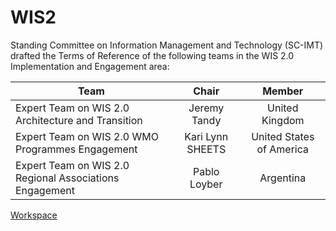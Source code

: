 # WIS2
Standing Committee on Information Management and Technology (SC-IMT) drafted the Terms of Reference of the following teams in the WIS 2.0 Implementation and Engagement area:

| Team        | Chair           | Member |
| ------------- |:-------------:|:-----:|
| Expert Team on WIS 2.0 Architecture and Transition     | Jeremy Tandy | United Kingdom |
| Expert Team on WIS 2.0 WMO Programmes Engagement    | Kari Lynn SHEETS    |  United States of America |
| Expert Team on WIS 2.0 Regional Associations Engagement | Pablo Loyber     |   Argentina |

[Workspace](https://wmo-teams.atlassian.net/wiki/spaces/WIS2/pages/117080409/Workspace)
